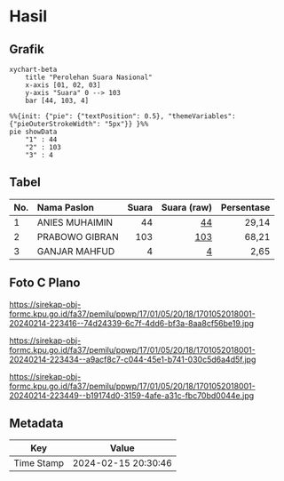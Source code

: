 # Hasil

## Grafik

```mermaid
xychart-beta
    title "Perolehan Suara Nasional"
    x-axis [01, 02, 03]
    y-axis "Suara" 0 --> 103
    bar [44, 103, 4]
```

```mermaid
%%{init: {"pie": {"textPosition": 0.5}, "themeVariables": {"pieOuterStrokeWidth": "5px"}} }%%
pie showData
    "1" : 44
    "2" : 103
    "3" : 4
```

## Tabel

| No. | Nama Paslon    | Suara | Suara (raw) | Persentase |
|:--- |:-------------- | -----:| -----------:| ----------:|
| 1   | ANIES MUHAIMIN | 44    | [44][p-1]   | 29,14      |
| 2   | PRABOWO GIBRAN | 103   | [103][p-2]  | 68,21      |
| 3   | GANJAR MAHFUD  | 4     | [4][p-3]    | 2,65       |


[p-1]: https://github.com/gigit-pemilu/pemilu-2024/blob/main/pilpres/hitung-suara/sub/17-bengkulu/sub/01-bengkulu-selatan/sub/05-kota-manna/sub/2018-padang-berangin/sub/001-tps/sub/paslon-1.txt
[p-2]: https://github.com/gigit-pemilu/pemilu-2024/blob/main/pilpres/hitung-suara/sub/17-bengkulu/sub/01-bengkulu-selatan/sub/05-kota-manna/sub/2018-padang-berangin/sub/001-tps/sub/paslon-2.txt
[p-3]: https://github.com/gigit-pemilu/pemilu-2024/blob/main/pilpres/hitung-suara/sub/17-bengkulu/sub/01-bengkulu-selatan/sub/05-kota-manna/sub/2018-padang-berangin/sub/001-tps/sub/paslon-3.txt

## Foto C Plano

https://sirekap-obj-formc.kpu.go.id/fa37/pemilu/ppwp/17/01/05/20/18/1701052018001-20240214-223416--74d24339-6c7f-4dd6-bf3a-8aa8cf56be19.jpg

https://sirekap-obj-formc.kpu.go.id/fa37/pemilu/ppwp/17/01/05/20/18/1701052018001-20240214-223434--a9acf8c7-c044-45e1-b741-030c5d6a4d5f.jpg

https://sirekap-obj-formc.kpu.go.id/fa37/pemilu/ppwp/17/01/05/20/18/1701052018001-20240214-223449--b19174d0-3159-4afe-a31c-fbc70bd0044e.jpg


## Metadata

| Key        | Value               |
| ---------- | ------------------- |
| Time Stamp | 2024-02-15 20:30:46 |



